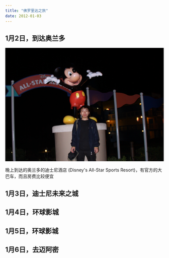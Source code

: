 ```yaml
---
title: "佛罗里达之旅"
date: 2012-01-03
---
```


## 1月2日，到达奥兰多

![](/img/florida-1.png)

晚上到达的奥兰多的迪士尼酒店 (Disney's All-Star Sports Resort)，有官方的大巴车，而且房费比较便宜

## 1月3日，迪士尼未来之城

## 1月4日，环球影城

## 1月5日，环球影城

## 1月6日，去迈阿密